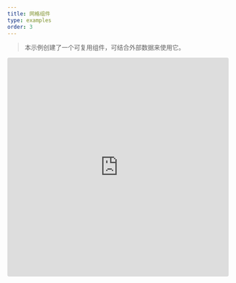 ```yaml
---
title: 网格组件
type: examples
order: 3
---
```


> 本示例创建了一个可复用组件，可结合外部数据来使用它。

<iframe src="https://codesandbox.io/embed/github/vuejs/v2.vuejs.rg/tree/master/src/v2/examples/vue-20-grid-component?codemirror=1&hidedevtools=1&hidenavigation=1&theme=light" style="width:100%; height:500px; border:0; border-radius: 4px; overflow:hidden;" title="vue-20-template-compilation" allow="geolocation; microphone; camera; midi; vr; accelerometer; gyroscope; payment; ambient-light-sensor; encrypted-media; usb" sandbox="allow-modals allow-forms allow-popups allow-scripts allow-same-origin"></iframe>
